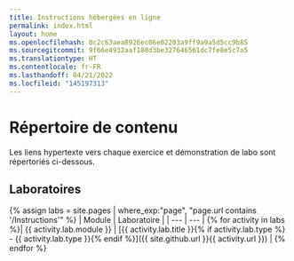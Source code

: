 ```yaml
---
title: Instructions hébergées en ligne
permalink: index.html
layout: home
ms.openlocfilehash: 0c2c63aea8926ec06e02203a9ff9a9a5d5cc9b85
ms.sourcegitcommit: 9f66e4932aaf188d3be327646561dc7fe8e5c7a5
ms.translationtype: HT
ms.contentlocale: fr-FR
ms.lasthandoff: 04/21/2022
ms.locfileid: "145197313"
---
```

# <a name="content-directory"></a>Répertoire de contenu

Les liens hypertexte vers chaque exercice et démonstration de labo sont répertoriés ci-dessous.

## <a name="labs"></a>Laboratoires

{% assign labs = site.pages | where_exp:"page", "page.url contains '/Instructions'" %}
| Module | Laboratoire |
| --- | --- | 
{% for activity in labs  %}| {{ activity.lab.module }} | [{{ activity.lab.title }}{% if activity.lab.type %} - {{ activity.lab.type }}{% endif %}]({{ site.github.url }}{{ activity.url }}) |
{% endfor %}
